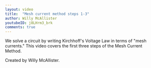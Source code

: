 ```yaml
---
layout: video
title:  "Mesh current method steps 1-3"
author: Willy McAllister
youtubeID: j8LHrm3_brk
comments: true
---
```


We solve a circuit by writing Kirchhoff's Voltage Law in terms of "mesh currents." This video covers the first three steps of the Mesh Current Method.

Created by Willy McAllister.
